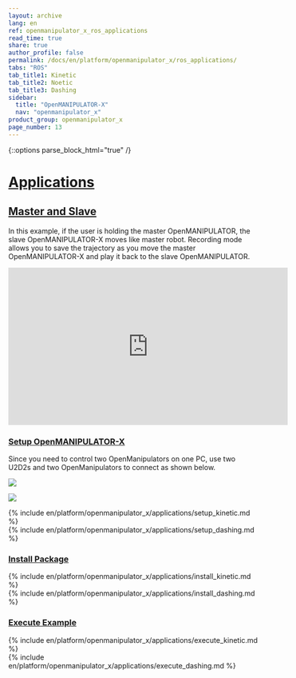 ```yaml
---
layout: archive
lang: en
ref: openmanipulator_x_ros_applications
read_time: true
share: true
author_profile: false
permalink: /docs/en/platform/openmanipulator_x/ros_applications/
tabs: "ROS"
tab_title1: Kinetic
tab_title2: Noetic
tab_title3: Dashing
sidebar:
  title: "OpenMANIPULATOR-X"
  nav: "openmanipulator_x"
product_group: openmanipulator_x
page_number: 13
---
```


<div style="counter-reset: h1 10"></div>

{::options parse_block_html="true" /}

# [Applications](#applications)

## [Master and Slave](#master-and-slave)

In this example, if the user is holding the master OpenMANIPULATOR, the slave OpenMANIPULATOR-X moves like master robot. Recording mode allows you to save the trajectory as you move the master OpenMANIPULATOR-X and play it back to the slave OpenMANIPULATOR.

<iframe width="560" height="315" src="https://www.youtube.com/embed/kTS3Yx75mLo" frameborder="0" allow="accelerometer; autoplay; encrypted-media; gyroscope; picture-in-picture" allowfullscreen></iframe>

### [Setup OpenMANIPULATOR-X](#setup-openmanipulator-x)

Since you need to control two OpenManipulators on one PC, use two U2D2s and two OpenManipulators to connect as shown below.

![](/assets/images/platform/openmanipulator_x/OpenManipulator_master_slave_connection.png)

![](/assets/images/platform/openmanipulator_x/OpenManipulator_master_slave.png)

<section data-id="{{ page.tab_title1 }}" class="tab_contents">
{% include en/platform/openmanipulator_x/applications/setup_kinetic.md %}
</section>

<section data-id="{{ page.tab_title3 }}" class="tab_contents">
{% include en/platform/openmanipulator_x/applications/setup_dashing.md %}
</section>

### [Install Package](#install-package)

<section data-id="{{ page.tab_title1 }}" class="tab_contents">
{% include en/platform/openmanipulator_x/applications/install_kinetic.md %}
</section>

<section data-id="{{ page.tab_title3 }}" class="tab_contents">
{% include en/platform/openmanipulator_x/applications/install_dashing.md %}
</section>


### [Execute Example](#execute-example)

<section data-id="{{ page.tab_title1 }}" class="tab_contents">
{% include en/platform/openmanipulator_x/applications/execute_kinetic.md %}
</section>

<section data-id="{{ page.tab_title3 }}" class="tab_contents">
{% include en/platform/openmanipulator_x/applications/execute_dashing.md %}
</section>


[OpenCR]: /docs/en/parts/controller/opencr10/
[OpenCR Manual]: /docs/en/parts/controller/opencr10/
[rc100]: /docs/en/parts/communication/rc-100/
[bt410]: /docs/en/parts/communication/bt-410/

[open_manipulator_msgs/GetJointPosition]: /docs/en/popup/open_manipulator_msgs_GetJointPosition/
[open_manipulator_msgs/GetKinematicsPose]: /docs/en/popup/open_manipulator_msgs_GetKinematicsPose/
[open_manipulator_msgs/SetJointPosition]: /docs/en/popup/open_manipulator_msgs_SetJointPosition/
[open_manipulator_msgs/SetKinematicsPose]: /docs/en/popup/open_manipulator_msgs_SetKinematicsPose/
[open_manipulator_msgs/SetActuatorState]: /docs/en/popup/open_manipulator_msgs_SetActuatorState/
[open_manipulator_msgs/SetDrawingTrajectory]: /docs/en/popup/open_manipulator_msgs_SetDrawingTrajectory/

[sensor_msgs/JointState]: /docs/en/popup/sensor_msgs_JointState_msg/
[open_manipulator_msgs/KinematicsPose]: /docs/en/popup/open_manipulator_msgs_KinematicsPose/
[open_manipulator_msgs/OpenManipulatorState]: /docs/en/popup/open_manipulator_msgs_OpenManipulatorState/
[std_msgs::String]: /docs/en/popup/std_msgs_string/

[task space]: /docs/en/popup/open_manipulator_coordinates/
[joint space]: /docs/en/popup/open_manipulator_coordinates/
